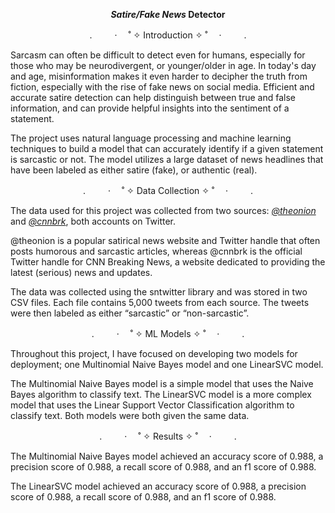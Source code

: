 <p align="center"> <b><i>Satire/Fake News</i> Detector</b>
<p align="center">. 　　 ·　 ˚ ✧ Introduction ✧ ˚ 　· 　　 .

Sarcasm can often be difficult to detect even for humans, especially for those who may be neurodivergent, or younger/older in age. In today's day and age, misinformation makes it even harder to decipher the truth from fiction, especially with the rise of fake news on social media. Efficient and accurate satire detection can help distinguish between true and false information, and can provide helpful insights into the sentiment of a statement.

The project uses natural language processing and machine learning techniques to build a model that can accurately identify if a given statement is sarcastic or not. The model utilizes a large dataset of news headlines that have been labeled as either satire (fake), or authentic (real).

<p align="center">. 　　 ·　 ˚ ✧ Data Collection ✧ ˚ 　· 　　 .

The data used for this project was collected from two sources: [_@theonion_](https://twitter.com/TheOnion) and [_@cnnbrk_](https://twitter.com/cnnbrk), both accounts on Twitter. 

@theonion is a popular satirical news website and Twitter handle that often posts humorous and sarcastic articles, whereas @cnnbrk is the official Twitter handle for CNN Breaking News, a website dedicated to providing the latest (serious) news and updates. 

The data was collected using the sntwitter library and was stored in two CSV files. Each file contains 5,000 tweets from each source. The tweets were then labeled as either “sarcastic” or “non-sarcastic”.

<p align="center">. 　　 ·　 ˚ ✧ ML Models ✧ ˚ 　· 　　 .

Throughout this project, I have focused on developing two models for deployment; one Multinomial Naive Bayes model and one LinearSVC model.

The Multinomial Naive Bayes model is a simple model that uses the Naive Bayes algorithm to classify text. The LinearSVC model is a more complex model that uses the Linear Support Vector Classification algorithm to classify text. Both models were both given the same data.

<p align="center">. 　　 ·　 ˚ ✧ Results ✧ ˚ 　· 　　 .

The Multinomial Naive Bayes model achieved an accuracy score of 0.988, a precision score of 0.988, a recall score of 0.988, and an f1 score of 0.988.

The LinearSVC model achieved an accuracy score of 0.988, a precision score of 0.988, a recall score of 0.988, and an f1 score of 0.988.

